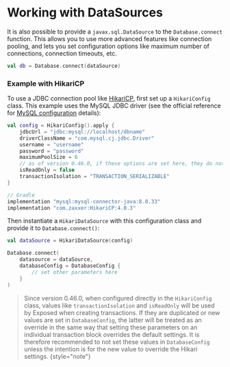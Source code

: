 <show-structure for="chapter,procedure" depth="2"/>

# Working with DataSources

It is also possible to provide a `javax.sql.DataSource` to the `Database.connect` function. This allows you to use more advanced features like
connection pooling, and lets you set configuration options like maximum number of connections, connection timeouts, etc.

```kotlin
val db = Database.connect(dataSource)
```

### Example with HikariCP

To use a JDBC connection pool like [HikariCP](https://github.com/brettwooldridge/HikariCP), first set up a `HikariConfig` class.
This example uses the MySQL JDBC driver (see the official reference for [MySQL configuration](https://github.com/brettwooldridge/HikariCP/wiki/MySQL-Configuration) details):
```kotlin
val config = HikariConfig().apply {
    jdbcUrl = "jdbc:mysql://localhost/dbname"
    driverClassName = "com.mysql.cj.jdbc.Driver"
    username = "username"
    password = "password"
    maximumPoolSize = 6
    // as of version 0.46.0, if these options are set here, they do not need to be duplicated in DatabaseConfig
    isReadOnly = false
    transactionIsolation = "TRANSACTION_SERIALIZABLE"
}

// Gradle
implementation "mysql:mysql-connector-java:8.0.33"
implementation "com.zaxxer:HikariCP:4.0.3"
```
Then instantiate a `HikariDataSource` with this configuration class and provide it to `Database.connect()`:
```kotlin
val dataSource = HikariDataSource(config)

Database.connect(
    datasource = dataSource,
    databaseConfig = DatabaseConfig {
        // set other parameters here
    }
)
```

>Since version 0.46.0, when configured directly in the `HikariConfig` class,
>values like `transactionIsolation` and `isReadOnly` will be used by Exposed when creating transactions. 
>If they are duplicated or new values are set in `DatabaseConfig`,
>the latter will be treated as an override in the same way
>that setting these parameters on an individual transaction block overrides the default settings.
>It is therefore recommended to not set these values in `DatabaseConfig`
>unless the intention is for the new value to override the Hikari settings.
{style="note"}
